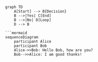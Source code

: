 ```mermaid
graph TD
    A[Start] --> B{Decision}
    B -->|Yes| C[End]
    B -->|No| D[Loop]
    D --> B

```mermaid
sequenceDiagram
    participant Alice
    participant Bob
    Alice->>Bob: Hello Bob, how are you?
    Bob-->>Alice: I am good thanks!